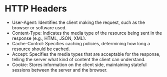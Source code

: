 # HTTP Headers

* User-Agent: Identifies the client making the request, such as the browser or software used.
* Content-Type: Indicates the media type of the resource being sent in the response (e.g., HTML, JSON, XML).
* Cache-Control: Specifies caching policies, determining how long a resource should be cached.
* Accept: Specifies the media types that are acceptable for the response, telling the server what kind of content the client can understand.
* Cookie: Stores information on the client side, maintaining stateful sessions between the server and the browser.